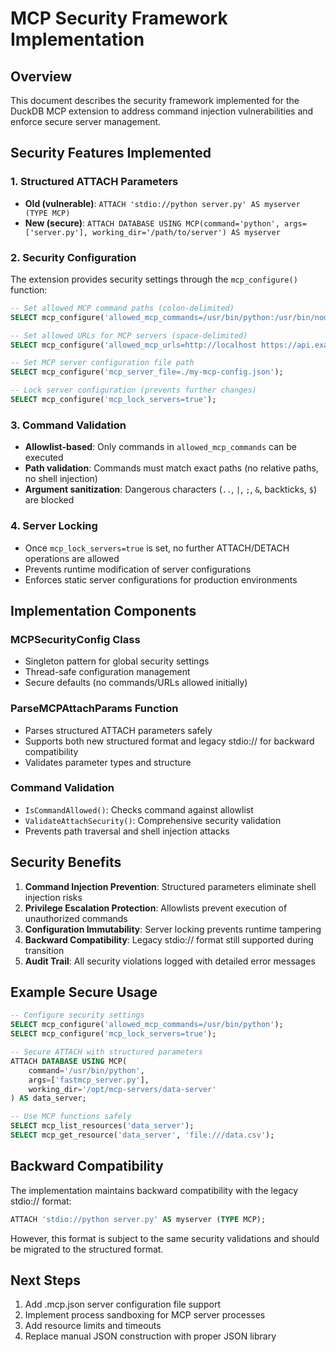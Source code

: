 # MCP Security Framework Implementation

## Overview
This document describes the security framework implemented for the DuckDB MCP extension to address command injection vulnerabilities and enforce secure server management.

## Security Features Implemented

### 1. Structured ATTACH Parameters
- **Old (vulnerable)**: `ATTACH 'stdio://python server.py' AS myserver (TYPE MCP)`
- **New (secure)**: `ATTACH DATABASE USING MCP(command='python', args=['server.py'], working_dir='/path/to/server') AS myserver`

### 2. Security Configuration
The extension provides security settings through the `mcp_configure()` function:

```sql
-- Set allowed MCP command paths (colon-delimited)
SELECT mcp_configure('allowed_mcp_commands=/usr/bin/python:/usr/bin/node');

-- Set allowed URLs for MCP servers (space-delimited)  
SELECT mcp_configure('allowed_mcp_urls=http://localhost https://api.example.com');

-- Set MCP server configuration file path
SELECT mcp_configure('mcp_server_file=./my-mcp-config.json');

-- Lock server configuration (prevents further changes)
SELECT mcp_configure('mcp_lock_servers=true');
```

### 3. Command Validation
- **Allowlist-based**: Only commands in `allowed_mcp_commands` can be executed
- **Path validation**: Commands must match exact paths (no relative paths, no shell injection)
- **Argument sanitization**: Dangerous characters (`..`, `|`, `;`, `&`, backticks, `$`) are blocked

### 4. Server Locking
- Once `mcp_lock_servers=true` is set, no further ATTACH/DETACH operations are allowed
- Prevents runtime modification of server configurations
- Enforces static server configurations for production environments

## Implementation Components

### MCPSecurityConfig Class
- Singleton pattern for global security settings
- Thread-safe configuration management
- Secure defaults (no commands/URLs allowed initially)

### ParseMCPAttachParams Function
- Parses structured ATTACH parameters safely
- Supports both new structured format and legacy stdio:// for backward compatibility
- Validates parameter types and structure

### Command Validation
- `IsCommandAllowed()`: Checks command against allowlist
- `ValidateAttachSecurity()`: Comprehensive security validation
- Prevents path traversal and shell injection attacks

## Security Benefits

1. **Command Injection Prevention**: Structured parameters eliminate shell injection risks
2. **Privilege Escalation Protection**: Allowlists prevent execution of unauthorized commands
3. **Configuration Immutability**: Server locking prevents runtime tampering
4. **Backward Compatibility**: Legacy stdio:// format still supported during transition
5. **Audit Trail**: All security violations logged with detailed error messages

## Example Secure Usage

```sql
-- Configure security settings
SELECT mcp_configure('allowed_mcp_commands=/usr/bin/python');
SELECT mcp_configure('mcp_lock_servers=true');

-- Secure ATTACH with structured parameters
ATTACH DATABASE USING MCP(
    command='/usr/bin/python',
    args=['fastmcp_server.py'],
    working_dir='/opt/mcp-servers/data-server'
) AS data_server;

-- Use MCP functions safely
SELECT mcp_list_resources('data_server');
SELECT mcp_get_resource('data_server', 'file:///data.csv');
```

## Backward Compatibility

The implementation maintains backward compatibility with the legacy stdio:// format:
```sql
ATTACH 'stdio://python server.py' AS myserver (TYPE MCP);
```

However, this format is subject to the same security validations and should be migrated to the structured format.

## Next Steps

1. Add .mcp.json server configuration file support
2. Implement process sandboxing for MCP server processes
3. Add resource limits and timeouts
4. Replace manual JSON construction with proper JSON library